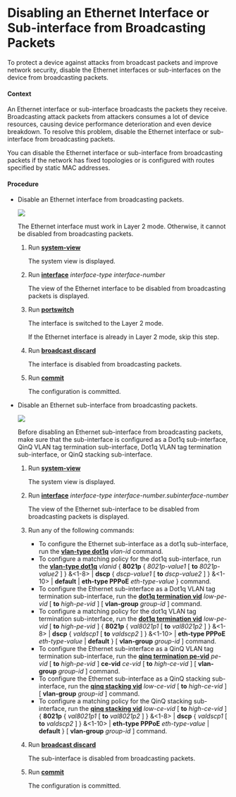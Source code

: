 Disabling an Ethernet Interface or Sub-interface from Broadcasting Packets
==========================================================================

To protect a device against attacks from broadcast packets and improve network security, disable the Ethernet interfaces or sub-interfaces on the device from broadcasting packets.

#### Context

An Ethernet interface or sub-interface broadcasts the packets they receive. Broadcasting attack packets from attackers consumes a lot of device resources, causing device performance deterioration and even device breakdown. To resolve this problem, disable the Ethernet interface or sub-interface from broadcasting packets.

You can disable the Ethernet interface or sub-interface from broadcasting packets if the network has fixed topologies or is configured with routes specified by static MAC addresses.


#### Procedure

* Disable an Ethernet interface from broadcasting packets.
  
  ![](../../../../public_sys-resources/note_3.0-en-us.png) 
  
  The Ethernet interface must work in Layer 2 mode. Otherwise, it cannot be disabled from broadcasting packets.
  
  1. Run [**system-view**](cmdqueryname=system-view)
     
     The system view is displayed.
  2. Run [**interface**](cmdqueryname=interface) *interface-type interface-number*
     
     The view of the Ethernet interface to be disabled from broadcasting packets is displayed.
  3. Run [**portswitch**](cmdqueryname=portswitch)
     
     The interface is switched to the Layer 2 mode.
     
     If the Ethernet interface is already in Layer 2 mode, skip this step.
  4. Run [**broadcast discard**](cmdqueryname=broadcast+discard)
     
     The interface is disabled from broadcasting packets.
  5. Run [**commit**](cmdqueryname=commit)
     
     The configuration is committed.
* Disable an Ethernet sub-interface from broadcasting packets.
  
  ![](../../../../public_sys-resources/note_3.0-en-us.png) 
  
  Before disabling an Ethernet sub-interface from broadcasting packets, make sure that the sub-interface is configured as a Dot1q sub-interface, QinQ VLAN tag termination sub-interface, Dot1q VLAN tag termination sub-interface, or QinQ stacking sub-interface.
  
  1. Run [**system-view**](cmdqueryname=system-view)
     
     The system view is displayed.
  2. Run [**interface**](cmdqueryname=interface) *interface-type interface-number.subinterface-number*
     
     The view of the Ethernet sub-interface to be disabled from broadcasting packets is displayed.
  3. Run any of the following commands:
     
     + To configure the Ethernet sub-interface as a dot1q sub-interface, run the [**vlan-type dot1q**](cmdqueryname=vlan-type+dot1q) *vlan-id* command.
     + To configure a matching policy for the dot1q sub-interface, run the [**vlan-type dot1q**](cmdqueryname=vlan-type+dot1q) *vlanid* { **8021p** { *8021p-value1* [ **to** *8021p-value2* ] } &<1-8> | **dscp** { *dscp-value1* [ **to** *dscp-value2* ] } &<1-10> | **default** | **eth-type PPPoE** *eth-type-value* } command.
     + To configure the Ethernet sub-interface as a Dot1q VLAN tag termination sub-interface, run the [**dot1q termination vid**](cmdqueryname=dot1q+termination+vid) *low-pe-vid* [ **to** *high-pe-vid* ] [ **vlan-group** *group-id* ] command.
     + To configure a matching policy for the dot1q VLAN tag termination sub-interface, run the [**dot1q termination vid**](cmdqueryname=dot1q+termination+vid+to+8021p+to+dscp+to+eth-type+PPPoE+default) *low-pe-vid* [ **to** *high-pe-vid* ] { **8021p** { *val8021p1* [ **to** *val8021p2* ] } &<1-8> | **dscp** { *valdscp1* [ **to** *valdscp2* ] } &<1-10> | **eth-type PPPoE** *eth-type-value* | **default** } [ **vlan-group** *group-id* ] command.
     + To configure the Ethernet sub-interface as a QinQ VLAN tag termination sub-interface, run the [**qinq termination pe-vid**](cmdqueryname=qinq+termination+pe-vid+to+ce-vid+to+vlan-group) *pe-vid* [ **to** *high-pe-vid* ] **ce-vid** *ce-vid* [ **to** *high-ce-vid* ] [ **vlan-group** *group-id* ] command.
     + To configure the Ethernet sub-interface as a QinQ stacking sub-interface, run the [**qinq stacking vid**](cmdqueryname=qinq+stacking+vid+to+vlan-group) *low-ce-vid* [ **to** *high-ce-vid* ] [ **vlan-group** *group-id* ] command.
     + To configure a matching policy for the QinQ stacking sub-interface, run the [**qinq stacking vid**](cmdqueryname=qinq+stacking+vid+to+8021p+to+dscp+to+eth-type+PPPoE+default) *low-ce-vid* [ **to** *high-ce-vid* ] { **8021p** { *val8021p1* [ **to** *val8021p2* ] } &<1-8> | **dscp** { *valdscp1* [ **to** *valdscp2* ] } &<1-10> | **eth-type PPPoE** *eth-type-value* | **default** } [ **vlan-group** *group-id* ] command.
  4. Run [**broadcast discard**](cmdqueryname=broadcast+discard)
     
     The sub-interface is disabled from broadcasting packets.
  5. Run [**commit**](cmdqueryname=commit)
     
     The configuration is committed.